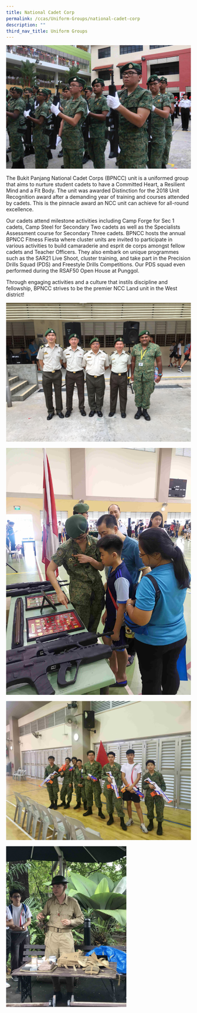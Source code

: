 ```yaml
---
title: National Cadet Corp
permalink: /ccas/Uniform-Groups/national-cadet-corp
description: ""
third_nav_title: Uniform Groups
---
```

![](/images/ncc1.jpeg)

The Bukit Panjang National Cadet Corps (BPNCC) unit is a uniformed group that aims to nurture student cadets to have a Committed Heart, a Resilient Mind and a Fit Body. The unit was awarded Distinction for the 2018 Unit Recognition award after a demanding year of training and courses attended by cadets. This is the pinnacle award an NCC unit can achieve for all-round excellence.  
  
Our cadets attend milestone activities including Camp Forge for Sec 1 cadets, Camp Steel for Secondary Two cadets as well as the Specialists Assessment course for Secondary Three cadets. BPNCC hosts the annual BPNCC Fitness Fiesta where cluster units are invited to participate in various activities to build camaraderie and esprit de corps amongst fellow cadets and Teacher Officers. They also embark on unique programmes such as the SAR21 Live Shoot, cluster training, and take part in the Precision Drills Squad (PDS) and Freestyle Drills Competitions. Our PDS squad even performed during the RSAF50 Open House at Punggol.  
  
Through engaging activities and a culture that instils discipline and fellowship, BPNCC strives to be the premier NCC Land unit in the West district!  
  
![](/images/ncc2.jpeg)

![](/images/ncc3.jpeg)

![](/images/ncc4.jpeg)

<img src="/images/ncc5.jpeg" 
     style="width:65%">